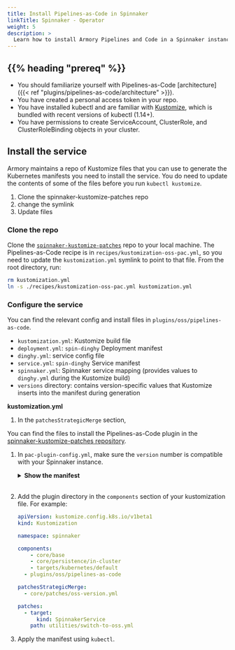 ```yaml
---
title: Install Pipelines-as-Code in Spinnaker
linkTitle: Spinnaker - Operator
weight: 5
description: >
  Learn how to install Armory Pipelines and Code in a Spinnaker instance managed by the Spinnaker Operator.
---
```


## {{% heading "prereq" %}}

* You should familiarize yourself with Pipelines-as-Code [architecture]({{< ref "plugins/pipelines-as-code/architecture" >}}).
* You have created a personal access token in your repo.
* You have installed kubectl and are familiar with [Kustomize](https://kustomize.io/), which is bundled with recent versions of kubectl (1.14+).
* You have permissions to create ServiceAccount, ClusterRole, and ClusterRoleBinding objects in your cluster.


## Install the service

Armory maintains a repo of Kustomize files that you can use to generate the Kubernetes manifests you need to install the service. You do need to update the contents of some of the files before you run `kubectl kustomize`.

1. Clone the spinnaker-kustomize-patches repo
1. change the symlink
1. Update files

### Clone the repo

Clone the [`spinnaker-kustomize-patches`](https://github.com/armory/spinnaker-kustomize-patches) repo to your local machine. The Pipelines-as-Code recipe is in `recipes/kustomization-oss-pac.yml`, so you need to update the `kustomization.yml` symlink to point to that file. From the root directory, run:

```bash
rm kustomization.yml
ln -s ./recipes/kustomization-oss-pac.yml kustomization.yml
```

### Configure the service

You can find the relevant config and install files in `plugins/oss/pipelines-as-code`.

* `kustomization.yml`: Kustomize build file
* `deployment.yml`: `spin-dinghy` Deployment manifest
* `dinghy.yml`: service config file
* `service.yml`: `spin-dinghy` Service manifest
* `spinnaker.yml`: Spinnaker service mapping (provides values to `dinghy.yml` during the Kustomize build)
* `versions` directory: contains version-specific values that Kustomize inserts into the manifest during generation

**kustomization.yml**

1. In the `patchesStrategicMerge` section, 

You can find the files to install the Pipelines-as-Code plugin in the [spinnaker-kustomize-patches repository](https://github.com/armory/spinnaker-kustomize-patches/blob/master/plugins/oss/pipeline-as-a-code/pac-plugin-config.yml).

1. In `pac-plugin-config.yml`, make sure the `version` number is compatible with your Spinnaker instance.

   <details><summary><strong>Show the manifest</strong></summary>
   {{< github repo="armory/spinnaker-kustomize-patches" file="plugins/oss/pipeline-as-a-code/pac-plugin-config.yml" lang="yaml" options="" >}}
   </details><br />

1. Add the plugin directory in the `components` section of your kustomization file. For example:

   ```yaml
   apiVersion: kustomize.config.k8s.io/v1beta1
   kind: Kustomization

   namespace: spinnaker

   components:
	   - core/base
	   - core/persistence/in-cluster
	   - targets/kubernetes/default
     - plugins/oss/pipelines-as-code

   patchesStrategicMerge:
     - core/patches/oss-version.yml

   patches:
     - target:
         kind: SpinnakerService
       path: utilities/switch-to-oss.yml
   ```

1. Apply the manifest using `kubectl`.
